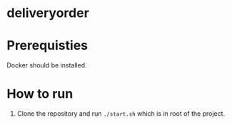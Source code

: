 # deliveryorder

# Prerequisties
Docker should be installed.

# How to run
1. Clone the repository and run `./start.sh` which is in root of the project.
